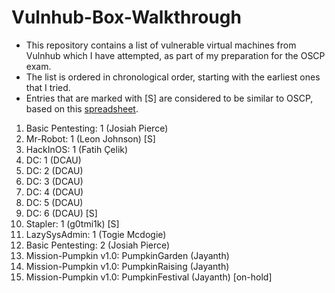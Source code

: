 # Vulnhub-Box-Walkthrough
* This repository contains a list of vulnerable virtual machines from Vulnhub which I have attempted, as part of my preparation for the OSCP exam.
* The list is ordered in chronological order, starting with the earliest ones that I tried.
* Entries that are marked with [S] are considered to be similar to OSCP, based on this [spreadsheet](https://docs.google.com/spreadsheets/d/1dwSMIAPIam0PuRBkCiDI88pU3yzrqqHkDtBngUHNCw8).

1. Basic Pentesting: 1 (Josiah Pierce)
2. Mr-Robot: 1 (Leon Johnson) [S]
3. HackInOS: 1 (Fatih Çelik)
4. DC: 1 (DCAU)
5. DC: 2 (DCAU)
6. DC: 3 (DCAU)
7. DC: 4 (DCAU)
8. DC: 5 (DCAU)
9. DC: 6 (DCAU) [S]
10. Stapler: 1 (g0tmi1k) [S]
11. LazySysAdmin: 1 (Togie Mcdogie)
12. Basic Pentesting: 2 (Josiah Pierce)
13. Mission-Pumpkin v1.0: PumpkinGarden (Jayanth)
14. Mission-Pumpkin v1.0: PumpkinRaising (Jayanth)
15. Mission-Pumpkin v1.0: PumpkinFestival (Jayanth) [on-hold]